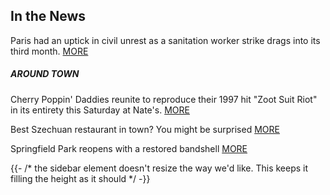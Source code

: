 ## In the News
Paris had an uptick in civil unrest as a sanitation worker strike drags into its third month.
[MORE](/)

##### AROUND TOWN
Cherry Poppin' Daddies reunite to reproduce their 1997 hit "Zoot Suit Riot" in its entirety this Saturday at Nate's.
[MORE](/)

Best Szechuan restaurant in town? You might be surprised
[MORE](/)

Springfield Park reopens with a restored bandshell
[MORE](/)

{{- /* the sidebar element doesn't resize the way we'd like. This keeps it filling the height as it should */ -}}

<script>
var scrollTimer = -1;
function bodyScroll(){if(scrollTimer != -1){clearTimeout(scrollTimer);}scrollTimer = window.setTimeout(sidebarHeight, 100);}window.onresize=sidebarHeight;
function sidebarHeight() {
s=document.getElementById('sidebar');
a=document.getElementById('article'); 
h=a.offsetHeight+'px';
s.style.height=h;
}</script>
<body onscroll="bodyScroll();">


